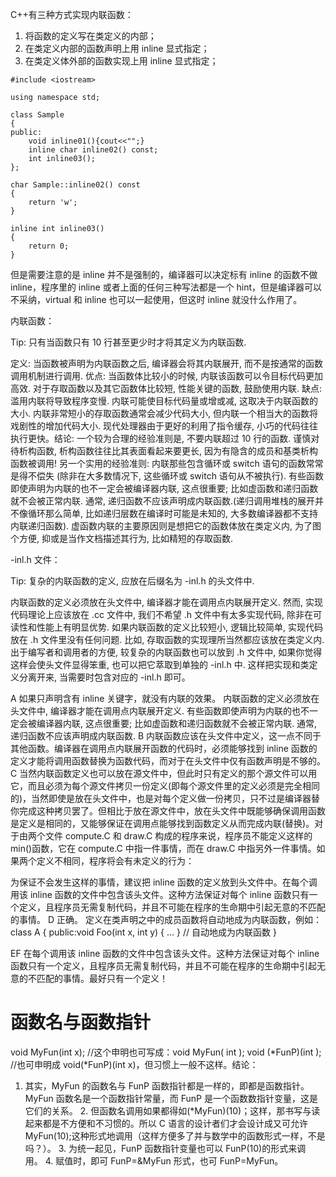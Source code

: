 ﻿C++有三种方式实现内联函数：

1.  将函数的定义写在类定义的内部；
2.  在类定义内部的函数声明上用 inline 显式指定；
3.  在类定义体外部的函数实现上用 inline 显式指定；

```
#include <iostream>

using namespace std;

class Sample
{
public:
    void inline01(){cout<<"";}
    inline char inline02() const;
    int inline03();
};

char Sample::inline02() const
{
    return 'w';
}

inline int inline03()
{
    return 0;
}
```

但是需要注意的是 inline 并不是强制的，编译器可以决定标有 inline 的函数不做 inline，程序里的 inline 或者上面的任何三种写法都是一个 hint，但是编译器可以不采纳，virtual 和 inline 也可以一起使用，但这时 inline 就没什么作用了。

内联函数：

Tip: 只有当函数只有 10 行甚至更少时才将其定义为内联函数.

定义: 当函数被声明为内联函数之后, 编译器会将其内联展开, 而不是按通常的函数调用机制进行调用.
优点: 当函数体比较小的时候, 内联该函数可以令目标代码更加高效. 对于存取函数以及其它函数体比较短, 性能关键的函数, 鼓励使用内联.
缺点: 滥用内联将导致程序变慢. 内联可能使目标代码量或增或减, 这取决于内联函数的大小. 内联非常短小的存取函数通常会减少代码大小, 但内联一个相当大的函数将戏剧性的增加代码大小. 现代处理器由于更好的利用了指令缓存, 小巧的代码往往执行更快。结论: 一个较为合理的经验准则是, 不要内联超过 10 行的函数. 谨慎对待析构函数, 析构函数往往比其表面看起来要更长, 因为有隐含的成员和基类析构函数被调用!
另一个实用的经验准则: 内联那些包含循环或 switch 语句的函数常常是得不偿失 (除非在大多数情况下, 这些循环或 switch 语句从不被执行).
有些函数即使声明为内联的也不一定会被编译器内联, 这点很重要; 比如虚函数和递归函数就不会被正常内联. 通常, 递归函数不应该声明成内联函数.(递归调用堆栈的展开并不像循环那么简单, 比如递归层数在编译时可能是未知的, 大多数编译器都不支持内联递归函数). 虚函数内联的主要原因则是想把它的函数体放在类定义内, 为了图个方便, 抑或是当作文档描述其行为, 比如精短的存取函数.

-inl.h 文件：

Tip: 复杂的内联函数的定义, 应放在后缀名为 -inl.h 的头文件中.

内联函数的定义必须放在头文件中, 编译器才能在调用点内联展开定义. 然而, 实现代码理论上应该放在 .cc 文件中, 我们不希望 .h 文件中有太多实现代码, 除非在可读性和性能上有明显优势.
如果内联函数的定义比较短小, 逻辑比较简单, 实现代码放在 .h 文件里没有任何问题. 比如, 存取函数的实现理所当然都应该放在类定义内. 出于编写者和调用者的方便, 较复杂的内联函数也可以放到 .h 文件中, 如果你觉得这样会使头文件显得笨重, 也可以把它萃取到单独的 -inl.h 中. 这样把实现和类定义分离开来, 当需要时包含对应的 -inl.h 即可。

A 如果只声明含有 inline 关键字，就没有内联的效果。 内联函数的定义必须放在头文件中, 编译器才能在调用点内联展开定义. 有些函数即使声明为内联的也不一定会被编译器内联, 这点很重要; 比如虚函数和递归函数就不会被正常内联. 通常, 递归函数不应该声明成内联函数.
B 内联函数应该在头文件中定义，这一点不同于其他函数。编译器在调用点内联展开函数的代码时，必须能够找到 inline 函数的定义才能将调用函数替换为函数代码，而对于在头文件中仅有函数声明是不够的。
C 当然内联函数定义也可以放在源文件中，但此时只有定义的那个源文件可以用它，而且必须为每个源文件拷贝一份定义(即每个源文件里的定义必须是完全相同的)，当然即使是放在头文件中，也是对每个定义做一份拷贝，只不过是编译器替你完成这种拷贝罢了。但相比于放在源文件中，放在头文件中既能够确保调用函数是定义是相同的，又能够保证在调用点能够找到函数定义从而完成内联(替换)。对于由两个文件 compute.C 和 draw.C 构成的程序来说，程序员不能定义这样的 min()函数，它在 compute.C 中指一件事情，而在 draw.C 中指另外一件事情。如果两个定义不相同，程序将会有未定义的行为：

为保证不会发生这样的事情，建议把 inline 函数的定义放到头文件中。在每个调用该 inline 函数的文件中包含该头文件。这种方法保证对每个 inline 函数只有一个定义，且程序员无需复制代码，并且不可能在程序的生命期中引起无意的不匹配的事情。
D 正确。 定义在类声明之中的成员函数将自动地成为内联函数，例如：
class A { public:void Foo(int x, int y) { ... } // 自动地成为内联函数 }

EF 在每个调用该 inline 函数的文件中包含该头文件。这种方法保证对每个 inline 函数只有一个定义，且程序员无需复制代码，并且不可能在程序的生命期中引起无意的不匹配的事情。最好只有一个定义！

# 函数名与函数指针

void MyFun(int x); //这个申明也可写成：void MyFun( int ); void (*FunP)(int ); //也可申明成 void(*FunP)(int x)，但习惯上一般不这样。结论：

1.  其实，MyFun 的函数名与 FunP 函数指针都是一样的，即都是函数指针。MyFun 函数名是一个函数指针常量，而 FunP 是一个函数数指针变量，这是它们的关系。 2. 但函数名调用如果都得如(\*MyFun)(10)；这样，那书写与读起来都是不方便和不习惯的。所以 C 语言的设计者们才会设计成又可允许 MyFun(10);这种形式地调用（这样方便多了并与数学中的函数形式一样，不是吗？）。 3. 为统一起见，FunP 函数指针变量也可以 FunP(10)的形式来调用。 4. 赋值时，即可 FunP=&MyFun 形式，也可 FunP=MyFun。
